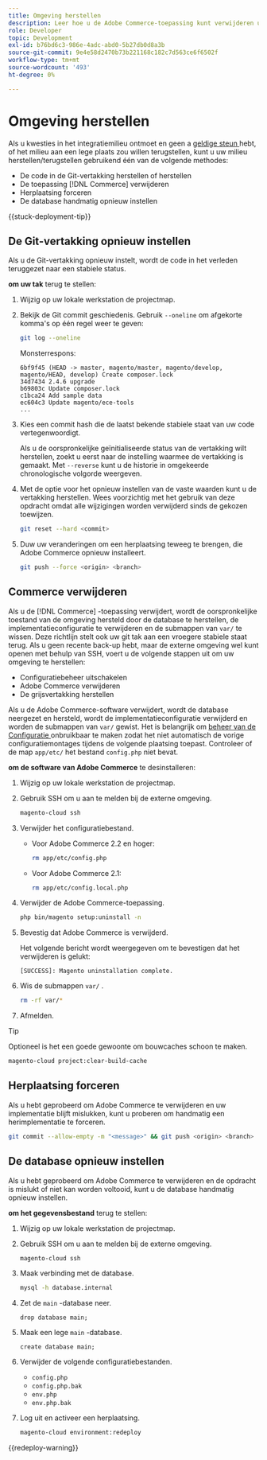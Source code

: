 ```yaml
---
title: Omgeving herstellen
description: Leer hoe u de Adobe Commerce-toepassing kunt verwijderen uit een cloudinfrastructuurproject en een omgeving kunt herstellen in een stabiele toestand.
role: Developer
topic: Development
exl-id: b76bd6c3-986e-4adc-abd0-5b27db0d8a3b
source-git-commit: 9e4e58d2470b73b221168c182c7d563ce6f6502f
workflow-type: tm+mt
source-wordcount: '493'
ht-degree: 0%

---
```


# Omgeving herstellen

Als u kwesties in het integratiemilieu ontmoet en geen a [ geldige steun ](../storage/snapshots.md) hebt, of het milieu aan een lege plaats zou willen terugstellen, kunt u uw milieu herstellen/terugstellen gebruikend één van de volgende methodes:

- De code in de Git-vertakking herstellen of herstellen
- De toepassing [!DNL Commerce] verwijderen
- Herplaatsing forceren
- De database handmatig opnieuw instellen

{{stuck-deployment-tip}}

## De Git-vertakking opnieuw instellen

Als u de Git-vertakking opnieuw instelt, wordt de code in het verleden teruggezet naar een stabiele status.

**om uw tak** terug te stellen:

1. Wijzig op uw lokale werkstation de projectmap.

1. Bekijk de Git commit geschiedenis. Gebruik `--oneline` om afgekorte komma&#39;s op één regel weer te geven:

   ```bash
   git log --oneline
   ```

   Monsterrespons:

   ```
   6bf9f45 (HEAD -> master, magento/master, magento/develop, magento/HEAD, develop) Create composer.lock
   34d7434 2.4.6 upgrade
   b69803c Update composer.lock
   c1bca24 Add sample data
   ec604c3 Update magento/ece-tools
   ...
   ```

1. Kies een commit hash die de laatst bekende stabiele staat van uw code vertegenwoordigt.

   Als u de oorspronkelijke geïnitialiseerde status van de vertakking wilt herstellen, zoekt u eerst naar de instelling waarmee de vertakking is gemaakt. Met `--reverse` kunt u de historie in omgekeerde chronologische volgorde weergeven.

1. Met de optie voor het opnieuw instellen van de vaste waarden kunt u de vertakking herstellen. Wees voorzichtig met het gebruik van deze opdracht omdat alle wijzigingen worden verwijderd sinds de gekozen toewijzen.

   ```bash
   git reset --hard <commit>
   ```

1. Duw uw veranderingen om een herplaatsing teweeg te brengen, die Adobe Commerce opnieuw installeert.

   ```bash
   git push --force <origin> <branch>
   ```

## Commerce verwijderen

Als u de [!DNL Commerce] -toepassing verwijdert, wordt de oorspronkelijke toestand van de omgeving hersteld door de database te herstellen, de implementatieconfiguratie te verwijderen en de submappen van `var/` te wissen. Deze richtlijn stelt ook uw git tak aan een vroegere stabiele staat terug. Als u geen recente back-up hebt, maar de externe omgeving wel kunt openen met behulp van SSH, voert u de volgende stappen uit om uw omgeving te herstellen:

- Configuratiebeheer uitschakelen
- Adobe Commerce verwijderen
- De grijsvertakking herstellen

Als u de Adobe Commerce-software verwijdert, wordt de database neergezet en hersteld, wordt de implementatieconfiguratie verwijderd en worden de submappen van `var/` gewist. Het is belangrijk om [ beheer van de Configuratie ](../store/store-settings.md) onbruikbaar te maken zodat het niet automatisch de vorige configuratiemontages tijdens de volgende plaatsing toepast. Controleer of de map `app/etc/` het bestand `config.php` niet bevat.

**om de software van Adobe Commerce** te desinstalleren:

1. Wijzig op uw lokale werkstation de projectmap.

1. Gebruik SSH om u aan te melden bij de externe omgeving.

   ```bash
   magento-cloud ssh
   ```

1. Verwijder het configuratiebestand.
   - Voor Adobe Commerce 2.2 en hoger:

     ```bash
     rm app/etc/config.php
     ```

   - Voor Adobe Commerce 2.1:

     ```bash
     rm app/etc/config.local.php
     ```

1. Verwijder de Adobe Commerce-toepassing.

   ```bash
   php bin/magento setup:uninstall -n
   ```

1. Bevestig dat Adobe Commerce is verwijderd.

   Het volgende bericht wordt weergegeven om te bevestigen dat het verwijderen is gelukt:

   ```
   [SUCCESS]: Magento uninstallation complete.
   ```

1. Wis de submappen `var/` .

   ```bash
   rm -rf var/*
   ```

1. Afmelden.

>[!TIP]
>
>Optioneel is het een goede gewoonte om bouwcaches schoon te maken.
>
>```bash
>magento-cloud project:clear-build-cache
>```

## Herplaatsing forceren

Als u hebt geprobeerd om Adobe Commerce te verwijderen en uw implementatie blijft mislukken, kunt u proberen om handmatig een herimplementatie te forceren.

```bash
git commit --allow-empty -m "<message>" && git push <origin> <branch>
```

## De database opnieuw instellen

Als u hebt geprobeerd om Adobe Commerce te verwijderen en de opdracht is mislukt of niet kan worden voltooid, kunt u de database handmatig opnieuw instellen.

**om het gegevensbestand** terug te stellen:

1. Wijzig op uw lokale werkstation de projectmap.

1. Gebruik SSH om u aan te melden bij de externe omgeving.

   ```bash
   magento-cloud ssh
   ```

1. Maak verbinding met de database.

   ```bash
   mysql -h database.internal
   ```

1. Zet de `main` -database neer.

   ```shell
   drop database main;
   ```

1. Maak een lege `main` -database.

   ```shell
   create database main;
   ```

1. Verwijder de volgende configuratiebestanden.

   - `config.php`
   - `config.php.bak`
   - `env.php`
   - `env.php.bak`

1. Log uit en activeer een herplaatsing.

   ```bash
   magento-cloud environment:redeploy
   ```

{{redeploy-warning}}
